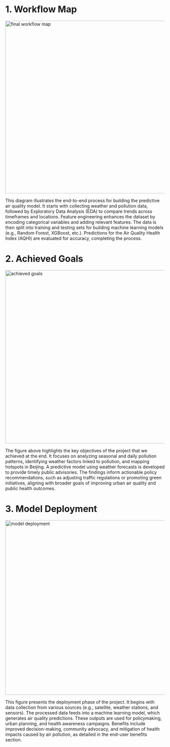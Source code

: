 # 1. Workflow Map 
<img width="544" alt="final workflow  map" src="https://github.com/user-attachments/assets/9bc81207-0664-4d2a-a143-d1d9c58ba397" />

This diagram illustrates the end-to-end process for building the predictive air quality model. It starts with collecting weather and pollution data, followed by Exploratory Data Analysis (EDA) to compare trends across timeframes and locations. Feature engineering enhances the dataset by encoding categorical variables and adding relevant features. The data is then split into training and testing sets for building machine learning models (e.g., Random Forest, XGBoost, etc.). Predictions for the Air Quality Health Index (AQHI) are evaluated for accuracy, completing the process.

# 2. Achieved Goals
<img width="546" alt="achieved goals" src="https://github.com/user-attachments/assets/f29edc62-0f46-4557-8e1a-87b6347a2c61" />

The figure above highlights the key objectives of the project that we achieved at the end. It focuses on analyzing seasonal and daily pollution patterns, identifying weather factors linked to pollution, and mapping hotspots in Beijing. A predictive model using weather forecasts is developed to provide timely public advisories. The findings inform actionable policy recommendations, such as adjusting traffic regulations or promoting green initiatives, aligning with broader goals of improving urban air quality and public health outcomes.

# 3. Model Deployment
<img width="550" alt="model deployment" src="https://github.com/user-attachments/assets/1de1611d-bf4a-418f-8c4a-83deb847c8e5" />

This figure presents the deployment phase of the project. It begins with data collection from various sources (e.g., satellite, weather stations, and sensors). The processed data feeds into a machine learning model, which generates air quality predictions. These outputs are used for policymaking, urban planning, and health awareness campaigns. Benefits include improved decision-making, community advocacy, and mitigation of health impacts caused by air pollution, as detailed in the end-user benefits section.

